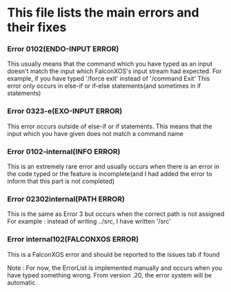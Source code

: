 # This file lists the main errors and their fixes

### Error 0102(ENDO-INPUT ERROR)

This usually means that the command which you have typed as an input doesn't match the input which FalconXOS's input stream had expected.
For example, if you have typed '/force exit' instead of '/command Exit'
This error only occurs in else-if or if-else statements(and sometimes in if statements)

### Error 0323-e(EXO-INPUT ERROR)

This error occurs outside of else-if or if statements.
This means that the input which you have given does not match a command name

### Error 0102-internal(INFO ERROR)

This is an extremely rare error and usually occurs when there is an error in the code typed or the feature is incomplete(and I had added the error to inform that this part is not completed)

### Error 02302internal(PATH ERROR)

This is the same as Error 3 but occurs when the correct path is not assigned
For example : instead of writing ../src, I have written '/src'

### Error internal102(FALCONXOS ERROR)

This is a FalconXOS error and should be reported to the issues tab if found

Note : For now, the ErrorList is implemented manually and occurs when you have typed something wrong.
From version .20, the error system will be automatic.
